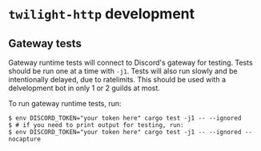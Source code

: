 # `twilight-http` development

## Gateway tests

Gateway runtime tests will connect to Discord's gateway for testing. Tests
should be run one at a time with `-j1`. Tests will also run slowly and be
intentionally delayed, due to ratelimits. This should be used with a
delvelopment bot in only 1 or 2 guilds at most.

To run gateway runtime tests, run:

```shell
$ env DISCORD_TOKEN="your token here" cargo test -j1 -- --ignored
$ # if you need to print output for testing, run:
$ env DISCORD_TOKEN="your token here" cargo test -j1 -- --ignored --nocapture
```
